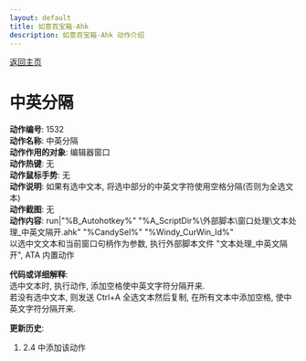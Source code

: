 ```yaml
---
layout: default
title: 如意百宝箱-Ahk
description: 如意百宝箱-Ahk 动作介绍
---
```

<link rel="stylesheet" href="../actions/css/atom-one-light.min.css">
<script src="../actions/js/highlight.min.js"></script>
<script>hljs.highlightAll();</script>

[返回主页](../index.md)

# [](#header-2) 中英分隔

**动作编号**: 1532  
**动作名称**: 中英分隔  
**动作作用的对象**: 编辑器窗口  
**动作热键**: 无  
**动作鼠标手势**: 无  
**动作说明**: 如果有选中文本, 将选中部分的中英文字符使用空格分隔(否则为全选文本)  
**动作截图**: 无  
**动作内容**: run|"%B_Autohotkey%" "%A_ScriptDir%\外部脚本\窗口处理\文本处理_中英文隔开.ahk" "%CandySel%" "%Windy_CurWin_Id%"  
以选中文文本和当前窗口句柄作为参数, 执行外部脚本文件 "文本处理_中英文隔开", ATA 内置动作  

**代码或详细解释**:  
选中文本时, 执行动作, 添加空格使中英文字符分隔开来.  
若没有选中文本, 则发送 Ctrl+A 全选文本然后复制, 在所有文本中添加空格, 使中英文字符分隔开来.  

**更新历史**:  
1. 2.4 中添加该动作
